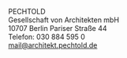 PECHTOLD<br/>
Gesellschaft von Architekten mbH<br/> 
10707 Berlin Pariser Straße 44<br/>
Telefon: 030 884 595 0<br/>
<mail@architekt.pechtold.de>
